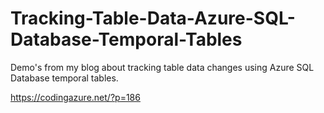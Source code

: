 # Tracking-Table-Data-Azure-SQL-Database-Temporal-Tables
Demo's from my blog about tracking table data changes using Azure SQL Database temporal tables.

https://codingazure.net/?p=186
